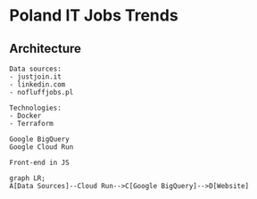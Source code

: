 # Poland IT Jobs Trends
## Architecture

```bazaar
Data sources:
- justjoin.it
- linkedin.com
- nofluffjobs.pl

Technologies:
- Docker
- Terraform

Google BigQuery
Google Cloud Run

Front-end in JS
```

```mermaid
graph LR;
A[Data Sources]--Cloud Run-->C[Google BigQuery]-->D[Website]
```